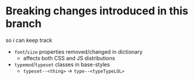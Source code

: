 # Breaking changes introduced in this branch
so i can keep track

- `font`/`size` properties removed/changed in dictionary
    - affects both CSS and JS distributions
- `typemod`/`typeset` classes in base-styles
    - `typeset--<thing>` -> `type--<typeTypeLOL>`

